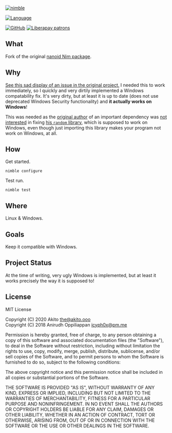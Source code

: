 [![nimble](https://raw.githubusercontent.com/yglukhov/nimble-tag/master/nimble.png)](https://nimble.directory/pkg/neoid)

[![Language](https://img.shields.io/badge/language-Nim-orange.svg?style=plastic)](https://nim-lang.org/)

[![GitHub](https://img.shields.io/github/license/theAkito/nim-neoid?style=plastic)](https://mit-license.org/)
[![Liberapay patrons](https://img.shields.io/liberapay/patrons/Akito?style=plastic)](https://liberapay.com/Akito/)

## What
Fork of the original [nanoid Nim package](https://nimble.directory/pkg/neoid).

## Why
[See this sad display of an issue in the original project.](https://github.com/icyphox/nanoid.nim/issues/1)
I needed this to work immediately, so I quickly and very dirtily implemented a Windows compatability fix. It's very dirty, but at least it is up to date (does not use deprecated Windows Security functionality) and **it actually works on Windows**!

This was needed as the [original author](https://github.com/oprypin) of an important dependency was [not interested](https://github.com/icyphox/nanoid.nim/issues/1#issuecomment-427253090) in fixing [his `random` library](https://github.com/oprypin/nim-random), which is supposed to work on Windows, even though just importing this library makes your program not work on Windows, at all.

## How
Get started.
```
nimble configure
```
Test run.
```
nimble test
```

## Where
Linux & Windows.

## Goals
Keep it compatible with Windows.

## Project Status
At the time of writing, very ugly Windows is implemented, but at least it works precisely the way it is supposed to!

## License
MIT License

Copyright (C) 2020  Akito <the@akito.ooo>\
Copyright (C) 2018 Anirudh Oppiliappan <icyph0x@pm.me>

Permission is hereby granted, free of charge, to any person obtaining a copy
of this software and associated documentation files (the "Software"), to deal
in the Software without restriction, including without limitation the rights
to use, copy, modify, merge, publish, distribute, sublicense, and/or sell
copies of the Software, and to permit persons to whom the Software is
furnished to do so, subject to the following conditions:

The above copyright notice and this permission notice shall be included in all
copies or substantial portions of the Software.

THE SOFTWARE IS PROVIDED "AS IS", WITHOUT WARRANTY OF ANY KIND, EXPRESS OR
IMPLIED, INCLUDING BUT NOT LIMITED TO THE WARRANTIES OF MERCHANTABILITY,
FITNESS FOR A PARTICULAR PURPOSE AND NONINFRINGEMENT. IN NO EVENT SHALL THE
AUTHORS OR COPYRIGHT HOLDERS BE LIABLE FOR ANY CLAIM, DAMAGES OR OTHER
LIABILITY, WHETHER IN AN ACTION OF CONTRACT, TORT OR OTHERWISE, ARISING FROM,
OUT OF OR IN CONNECTION WITH THE SOFTWARE OR THE USE OR OTHER DEALINGS IN THE
SOFTWARE.